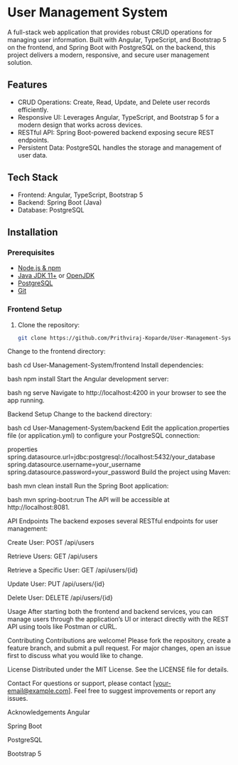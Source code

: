 # User Management System

A full-stack web application that provides robust CRUD operations for managing user information. Built with Angular, TypeScript, and Bootstrap 5 on the frontend, and Spring Boot with PostgreSQL on the backend, this project delivers a modern, responsive, and secure user management solution.

## Features

- CRUD Operations: Create, Read, Update, and Delete user records efficiently.
- Responsive UI: Leverages Angular, TypeScript, and Bootstrap 5 for a modern design that works across devices.
- RESTful API: Spring Boot-powered backend exposing secure REST endpoints.
- Persistent Data: PostgreSQL handles the storage and management of user data.

## Tech Stack

- Frontend: Angular, TypeScript, Bootstrap 5
- Backend: Spring Boot (Java)
- Database: PostgreSQL

## Installation

### Prerequisites

- [Node.js & npm](https://nodejs.org)  
- [Java JDK 11+](https://www.oracle.com/java/technologies/javase-jdk11-downloads.html) or [OpenJDK](https://openjdk.java.net/)
- [PostgreSQL](https://www.postgresql.org/download/)
- [Git](https://git-scm.com/)

### Frontend Setup

1. Clone the repository:
   ```bash
   git clone https://github.com/Prithviraj-Koparde/User-Management-System.git
Change to the frontend directory:

bash
cd User-Management-System/frontend
Install dependencies:

bash
npm install
Start the Angular development server:

bash
ng serve
Navigate to http://localhost:4200 in your browser to see the app running.

Backend Setup
Change to the backend directory:

bash
cd User-Management-System/backend
Edit the application.properties file (or application.yml) to configure your PostgreSQL connection:

properties
spring.datasource.url=jdbc:postgresql://localhost:5432/your_database
spring.datasource.username=your_username
spring.datasource.password=your_password
Build the project using Maven:

bash
mvn clean install
Run the Spring Boot application:

bash
mvn spring-boot:run
The API will be accessible at http://localhost:8081.

API Endpoints
The backend exposes several RESTful endpoints for user management:

Create User: POST /api/users

Retrieve Users: GET /api/users

Retrieve a Specific User: GET /api/users/{id}

Update User: PUT /api/users/{id}

Delete User: DELETE /api/users/{id}

Usage
After starting both the frontend and backend services, you can manage users through the application’s UI or interact directly with the REST API using tools like Postman or cURL.

Contributing
Contributions are welcome! Please fork the repository, create a feature branch, and submit a pull request. For major changes, open an issue first to discuss what you would like to change.

License
Distributed under the MIT License. See the LICENSE file for details.

Contact
For questions or support, please contact [your-email@example.com]. Feel free to suggest improvements or report any issues.

Acknowledgements
Angular

Spring Boot

PostgreSQL

Bootstrap 5
